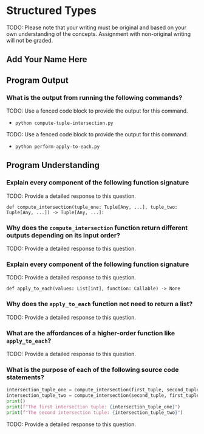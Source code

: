 # Structured Types

TODO: Please note that your writing must be original and based on your
own understanding of the concepts. Assignment with non-original writing
will not be graded.

## Add Your Name Here

## Program Output

### What is the output from running the following commands?

TODO: Use a fenced code block to provide the output for this command.

- `python compute-tuple-intersection.py`

TODO: Use a fenced code block to provide the output for this command.

- `python perform-apply-to-each.py`

## Program Understanding

### Explain every component of the following function signature

TODO: Provide a detailed response to this question.

`def compute_intersection(tuple_one: Tuple[Any, ...], tuple_two: Tuple[Any, ...]) -> Tuple[Any, ...]:`

### Why does the `compute_intersection` function return different outputs depending on its input order?

TODO: Provide a detailed response to this question.

### Explain every component of the following function signature

TODO: Provide a detailed response to this question.

`def apply_to_each(values: List[int], function: Callable) -> None`

### Why does the `apply_to_each` function not need to return a list?

TODO: Provide a detailed response to this question.

### What are the affordances of a higher-order function like `apply_to_each`?

TODO: Provide a detailed response to this question.

### What is the purpose of each of the following source code statements?

```python
intersection_tuple_one = compute_intersection(first_tuple, second_tuple)
intersection_tuple_two = compute_intersection(second_tuple, first_tuple)
print()
print(f"The first intersection tuple: {intersection_tuple_one}")
print(f"The second intersection tuple: {intersection_tuple_two}")
```

TODO: Provide a detailed response to this question.
